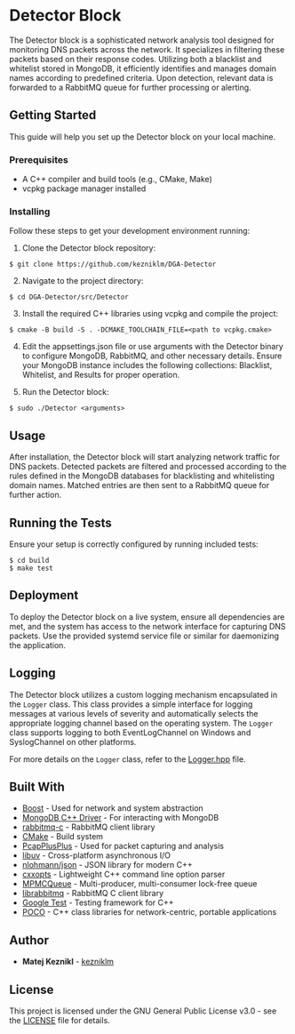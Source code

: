 # Detector Block

The Detector block is a sophisticated network analysis tool designed for monitoring DNS packets across the network. It specializes in filtering these packets based on their response codes. Utilizing both a blacklist and whitelist stored in MongoDB, it efficiently identifies and manages domain names according to predefined criteria. Upon detection, relevant data is forwarded to a RabbitMQ queue for further processing or alerting.

## Getting Started

This guide will help you set up the Detector block on your local machine.

### Prerequisites
- A C++ compiler and build tools (e.g., CMake, Make)
- vcpkg package manager installed

### Installing

Follow these steps to get your development environment running:

1. Clone the Detector block repository:

```
$ git clone https://github.com/kezniklm/DGA-Detector
```

2. Navigate to the project directory:

```
$ cd DGA-Detector/src/Detector
```

3. Install the required C++ libraries using vcpkg and compile the project:
```
$ cmake -B build -S . -DCMAKE_TOOLCHAIN_FILE=<path to vcpkg.cmake>
```

4. Edit the appsettings.json file or use arguments with the Detector binary to configure MongoDB, RabbitMQ, and other necessary details. Ensure your MongoDB instance includes the following collections: Blacklist, Whitelist, and Results for proper operation.

5. Run the Detector block:
```
$ sudo ./Detector <arguments>
```

## Usage

After installation, the Detector block will start analyzing network traffic for DNS packets. Detected packets are filtered and processed according to the rules defined in the MongoDB databases for blacklisting and whitelisting domain names. Matched entries are then sent to a RabbitMQ queue for further action.

## Running the Tests

Ensure your setup is correctly configured by running included tests:

```
$ cd build
$ make test
```

## Deployment

To deploy the Detector block on a live system, ensure all dependencies are met, and the system has access to the network interface for capturing DNS packets. Use the provided systemd service file or similar for daemonizing the application.

## Logging

The Detector block utilizes a custom logging mechanism encapsulated in the `Logger` class. This class provides a simple interface for logging messages at various levels of severity and automatically selects the appropriate logging channel based on the operating system. The `Logger` class supports logging to both EventLogChannel on Windows and SyslogChannel on other platforms.

For more details on the `Logger` class, refer to the [Logger.hpp](include/Logger.hpp) file.

## Built With

- [Boost](https://www.boost.org/) - Used for network and system abstraction
- [MongoDB C++ Driver](http://mongocxx.org/) - For interacting with MongoDB
- [rabbitmq-c](https://github.com/alanxz/rabbitmq-c) - RabbitMQ client library
- [CMake](https://cmake.org/) - Build system
- [PcapPlusPlus](https://pcapplusplus.github.io/) - Used for packet capturing and analysis
- [libuv](https://github.com/libuv/libuv) - Cross-platform asynchronous I/O
- [nlohmann/json](https://github.com/nlohmann/json) - JSON library for modern C++
- [cxxopts](https://github.com/jarro2783/cxxopts) - Lightweight C++ command line option parser
- [MPMCQueue](https://github.com/rigtorp/MPMCQueue) - Multi-producer, multi-consumer lock-free queue
- [librabbitmq](https://github.com/alanxz/rabbitmq-c) - RabbitMQ C client library
- [Google Test](https://github.com/google/googletest) - Testing framework for C++
- [POCO](https://pocoproject.org/) - C++ class libraries for network-centric, portable applications

## Author

- **Matej Keznikl** -  [kezniklm](https://github.com/kezniklm)

## License

This project is licensed under the GNU General Public License v3.0 - see the [LICENSE](../../LICENSE) file for details.
